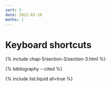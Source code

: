 ```yaml
---
sort: 3
date: 2022-03-10
maths: 1
---
```


# Keyboard shortcuts

{% include chap-5/section-3/section-3.html %}

{% bibliography --cited %}

{% include list.liquid all=true %}
